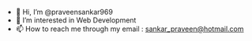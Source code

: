 - 👋 Hi, I’m @praveensankar969
- 👀 I’m interested in Web Development
- 📫 How to reach me through my email : sankar_praveen@hotmail.com

